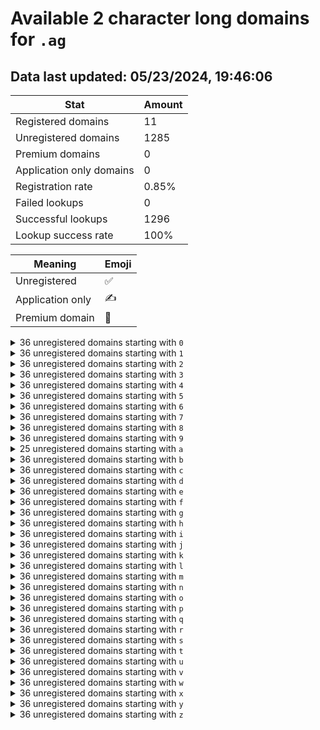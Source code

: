 # Available 2 character long domains for `.ag`

## Data last updated: 05/23/2024, 19:46:06

|Stat|Amount|
|--|--|
|Registered domains|11|
|Unregistered domains|1285|
|Premium domains|0|
|Application only domains|0|
|Registration rate|0.85%|
|Failed lookups|0|
|Successful lookups|1296|
|Lookup success rate|100%|


|Meaning|Emoji|
|--|--|
|Unregistered|:white_check_mark:|
|Application only|:writing_hand:|
|Premium domain|:gem:|

<details>
<summary>36 unregistered domains starting with <bold><code>0</code></bold></summary>

|Type|Domain|
|--|--|
|:white_check_mark:|`00.ag`|
|:white_check_mark:|`01.ag`|
|:white_check_mark:|`02.ag`|
|:white_check_mark:|`03.ag`|
|:white_check_mark:|`04.ag`|
|:white_check_mark:|`05.ag`|
|:white_check_mark:|`06.ag`|
|:white_check_mark:|`07.ag`|
|:white_check_mark:|`08.ag`|
|:white_check_mark:|`09.ag`|
|:white_check_mark:|`0a.ag`|
|:white_check_mark:|`0b.ag`|
|:white_check_mark:|`0c.ag`|
|:white_check_mark:|`0d.ag`|
|:white_check_mark:|`0e.ag`|
|:white_check_mark:|`0f.ag`|
|:white_check_mark:|`0g.ag`|
|:white_check_mark:|`0h.ag`|
|:white_check_mark:|`0i.ag`|
|:white_check_mark:|`0j.ag`|
|:white_check_mark:|`0k.ag`|
|:white_check_mark:|`0l.ag`|
|:white_check_mark:|`0m.ag`|
|:white_check_mark:|`0n.ag`|
|:white_check_mark:|`0o.ag`|
|:white_check_mark:|`0p.ag`|
|:white_check_mark:|`0q.ag`|
|:white_check_mark:|`0r.ag`|
|:white_check_mark:|`0s.ag`|
|:white_check_mark:|`0t.ag`|
|:white_check_mark:|`0u.ag`|
|:white_check_mark:|`0v.ag`|
|:white_check_mark:|`0w.ag`|
|:white_check_mark:|`0x.ag`|
|:white_check_mark:|`0y.ag`|
|:white_check_mark:|`0z.ag`|
</details>
<details>
<summary>36 unregistered domains starting with <bold><code>1</code></bold></summary>

|Type|Domain|
|--|--|
|:white_check_mark:|`10.ag`|
|:white_check_mark:|`11.ag`|
|:white_check_mark:|`12.ag`|
|:white_check_mark:|`13.ag`|
|:white_check_mark:|`14.ag`|
|:white_check_mark:|`15.ag`|
|:white_check_mark:|`16.ag`|
|:white_check_mark:|`17.ag`|
|:white_check_mark:|`18.ag`|
|:white_check_mark:|`19.ag`|
|:white_check_mark:|`1a.ag`|
|:white_check_mark:|`1b.ag`|
|:white_check_mark:|`1c.ag`|
|:white_check_mark:|`1d.ag`|
|:white_check_mark:|`1e.ag`|
|:white_check_mark:|`1f.ag`|
|:white_check_mark:|`1g.ag`|
|:white_check_mark:|`1h.ag`|
|:white_check_mark:|`1i.ag`|
|:white_check_mark:|`1j.ag`|
|:white_check_mark:|`1k.ag`|
|:white_check_mark:|`1l.ag`|
|:white_check_mark:|`1m.ag`|
|:white_check_mark:|`1n.ag`|
|:white_check_mark:|`1o.ag`|
|:white_check_mark:|`1p.ag`|
|:white_check_mark:|`1q.ag`|
|:white_check_mark:|`1r.ag`|
|:white_check_mark:|`1s.ag`|
|:white_check_mark:|`1t.ag`|
|:white_check_mark:|`1u.ag`|
|:white_check_mark:|`1v.ag`|
|:white_check_mark:|`1w.ag`|
|:white_check_mark:|`1x.ag`|
|:white_check_mark:|`1y.ag`|
|:white_check_mark:|`1z.ag`|
</details>
<details>
<summary>36 unregistered domains starting with <bold><code>2</code></bold></summary>

|Type|Domain|
|--|--|
|:white_check_mark:|`20.ag`|
|:white_check_mark:|`21.ag`|
|:white_check_mark:|`22.ag`|
|:white_check_mark:|`23.ag`|
|:white_check_mark:|`24.ag`|
|:white_check_mark:|`25.ag`|
|:white_check_mark:|`26.ag`|
|:white_check_mark:|`27.ag`|
|:white_check_mark:|`28.ag`|
|:white_check_mark:|`29.ag`|
|:white_check_mark:|`2a.ag`|
|:white_check_mark:|`2b.ag`|
|:white_check_mark:|`2c.ag`|
|:white_check_mark:|`2d.ag`|
|:white_check_mark:|`2e.ag`|
|:white_check_mark:|`2f.ag`|
|:white_check_mark:|`2g.ag`|
|:white_check_mark:|`2h.ag`|
|:white_check_mark:|`2i.ag`|
|:white_check_mark:|`2j.ag`|
|:white_check_mark:|`2k.ag`|
|:white_check_mark:|`2l.ag`|
|:white_check_mark:|`2m.ag`|
|:white_check_mark:|`2n.ag`|
|:white_check_mark:|`2o.ag`|
|:white_check_mark:|`2p.ag`|
|:white_check_mark:|`2q.ag`|
|:white_check_mark:|`2r.ag`|
|:white_check_mark:|`2s.ag`|
|:white_check_mark:|`2t.ag`|
|:white_check_mark:|`2u.ag`|
|:white_check_mark:|`2v.ag`|
|:white_check_mark:|`2w.ag`|
|:white_check_mark:|`2x.ag`|
|:white_check_mark:|`2y.ag`|
|:white_check_mark:|`2z.ag`|
</details>
<details>
<summary>36 unregistered domains starting with <bold><code>3</code></bold></summary>

|Type|Domain|
|--|--|
|:white_check_mark:|`30.ag`|
|:white_check_mark:|`31.ag`|
|:white_check_mark:|`32.ag`|
|:white_check_mark:|`33.ag`|
|:white_check_mark:|`34.ag`|
|:white_check_mark:|`35.ag`|
|:white_check_mark:|`36.ag`|
|:white_check_mark:|`37.ag`|
|:white_check_mark:|`38.ag`|
|:white_check_mark:|`39.ag`|
|:white_check_mark:|`3a.ag`|
|:white_check_mark:|`3b.ag`|
|:white_check_mark:|`3c.ag`|
|:white_check_mark:|`3d.ag`|
|:white_check_mark:|`3e.ag`|
|:white_check_mark:|`3f.ag`|
|:white_check_mark:|`3g.ag`|
|:white_check_mark:|`3h.ag`|
|:white_check_mark:|`3i.ag`|
|:white_check_mark:|`3j.ag`|
|:white_check_mark:|`3k.ag`|
|:white_check_mark:|`3l.ag`|
|:white_check_mark:|`3m.ag`|
|:white_check_mark:|`3n.ag`|
|:white_check_mark:|`3o.ag`|
|:white_check_mark:|`3p.ag`|
|:white_check_mark:|`3q.ag`|
|:white_check_mark:|`3r.ag`|
|:white_check_mark:|`3s.ag`|
|:white_check_mark:|`3t.ag`|
|:white_check_mark:|`3u.ag`|
|:white_check_mark:|`3v.ag`|
|:white_check_mark:|`3w.ag`|
|:white_check_mark:|`3x.ag`|
|:white_check_mark:|`3y.ag`|
|:white_check_mark:|`3z.ag`|
</details>
<details>
<summary>36 unregistered domains starting with <bold><code>4</code></bold></summary>

|Type|Domain|
|--|--|
|:white_check_mark:|`40.ag`|
|:white_check_mark:|`41.ag`|
|:white_check_mark:|`42.ag`|
|:white_check_mark:|`43.ag`|
|:white_check_mark:|`44.ag`|
|:white_check_mark:|`45.ag`|
|:white_check_mark:|`46.ag`|
|:white_check_mark:|`47.ag`|
|:white_check_mark:|`48.ag`|
|:white_check_mark:|`49.ag`|
|:white_check_mark:|`4a.ag`|
|:white_check_mark:|`4b.ag`|
|:white_check_mark:|`4c.ag`|
|:white_check_mark:|`4d.ag`|
|:white_check_mark:|`4e.ag`|
|:white_check_mark:|`4f.ag`|
|:white_check_mark:|`4g.ag`|
|:white_check_mark:|`4h.ag`|
|:white_check_mark:|`4i.ag`|
|:white_check_mark:|`4j.ag`|
|:white_check_mark:|`4k.ag`|
|:white_check_mark:|`4l.ag`|
|:white_check_mark:|`4m.ag`|
|:white_check_mark:|`4n.ag`|
|:white_check_mark:|`4o.ag`|
|:white_check_mark:|`4p.ag`|
|:white_check_mark:|`4q.ag`|
|:white_check_mark:|`4r.ag`|
|:white_check_mark:|`4s.ag`|
|:white_check_mark:|`4t.ag`|
|:white_check_mark:|`4u.ag`|
|:white_check_mark:|`4v.ag`|
|:white_check_mark:|`4w.ag`|
|:white_check_mark:|`4x.ag`|
|:white_check_mark:|`4y.ag`|
|:white_check_mark:|`4z.ag`|
</details>
<details>
<summary>36 unregistered domains starting with <bold><code>5</code></bold></summary>

|Type|Domain|
|--|--|
|:white_check_mark:|`50.ag`|
|:white_check_mark:|`51.ag`|
|:white_check_mark:|`52.ag`|
|:white_check_mark:|`53.ag`|
|:white_check_mark:|`54.ag`|
|:white_check_mark:|`55.ag`|
|:white_check_mark:|`56.ag`|
|:white_check_mark:|`57.ag`|
|:white_check_mark:|`58.ag`|
|:white_check_mark:|`59.ag`|
|:white_check_mark:|`5a.ag`|
|:white_check_mark:|`5b.ag`|
|:white_check_mark:|`5c.ag`|
|:white_check_mark:|`5d.ag`|
|:white_check_mark:|`5e.ag`|
|:white_check_mark:|`5f.ag`|
|:white_check_mark:|`5g.ag`|
|:white_check_mark:|`5h.ag`|
|:white_check_mark:|`5i.ag`|
|:white_check_mark:|`5j.ag`|
|:white_check_mark:|`5k.ag`|
|:white_check_mark:|`5l.ag`|
|:white_check_mark:|`5m.ag`|
|:white_check_mark:|`5n.ag`|
|:white_check_mark:|`5o.ag`|
|:white_check_mark:|`5p.ag`|
|:white_check_mark:|`5q.ag`|
|:white_check_mark:|`5r.ag`|
|:white_check_mark:|`5s.ag`|
|:white_check_mark:|`5t.ag`|
|:white_check_mark:|`5u.ag`|
|:white_check_mark:|`5v.ag`|
|:white_check_mark:|`5w.ag`|
|:white_check_mark:|`5x.ag`|
|:white_check_mark:|`5y.ag`|
|:white_check_mark:|`5z.ag`|
</details>
<details>
<summary>36 unregistered domains starting with <bold><code>6</code></bold></summary>

|Type|Domain|
|--|--|
|:white_check_mark:|`60.ag`|
|:white_check_mark:|`61.ag`|
|:white_check_mark:|`62.ag`|
|:white_check_mark:|`63.ag`|
|:white_check_mark:|`64.ag`|
|:white_check_mark:|`65.ag`|
|:white_check_mark:|`66.ag`|
|:white_check_mark:|`67.ag`|
|:white_check_mark:|`68.ag`|
|:white_check_mark:|`69.ag`|
|:white_check_mark:|`6a.ag`|
|:white_check_mark:|`6b.ag`|
|:white_check_mark:|`6c.ag`|
|:white_check_mark:|`6d.ag`|
|:white_check_mark:|`6e.ag`|
|:white_check_mark:|`6f.ag`|
|:white_check_mark:|`6g.ag`|
|:white_check_mark:|`6h.ag`|
|:white_check_mark:|`6i.ag`|
|:white_check_mark:|`6j.ag`|
|:white_check_mark:|`6k.ag`|
|:white_check_mark:|`6l.ag`|
|:white_check_mark:|`6m.ag`|
|:white_check_mark:|`6n.ag`|
|:white_check_mark:|`6o.ag`|
|:white_check_mark:|`6p.ag`|
|:white_check_mark:|`6q.ag`|
|:white_check_mark:|`6r.ag`|
|:white_check_mark:|`6s.ag`|
|:white_check_mark:|`6t.ag`|
|:white_check_mark:|`6u.ag`|
|:white_check_mark:|`6v.ag`|
|:white_check_mark:|`6w.ag`|
|:white_check_mark:|`6x.ag`|
|:white_check_mark:|`6y.ag`|
|:white_check_mark:|`6z.ag`|
</details>
<details>
<summary>36 unregistered domains starting with <bold><code>7</code></bold></summary>

|Type|Domain|
|--|--|
|:white_check_mark:|`70.ag`|
|:white_check_mark:|`71.ag`|
|:white_check_mark:|`72.ag`|
|:white_check_mark:|`73.ag`|
|:white_check_mark:|`74.ag`|
|:white_check_mark:|`75.ag`|
|:white_check_mark:|`76.ag`|
|:white_check_mark:|`77.ag`|
|:white_check_mark:|`78.ag`|
|:white_check_mark:|`79.ag`|
|:white_check_mark:|`7a.ag`|
|:white_check_mark:|`7b.ag`|
|:white_check_mark:|`7c.ag`|
|:white_check_mark:|`7d.ag`|
|:white_check_mark:|`7e.ag`|
|:white_check_mark:|`7f.ag`|
|:white_check_mark:|`7g.ag`|
|:white_check_mark:|`7h.ag`|
|:white_check_mark:|`7i.ag`|
|:white_check_mark:|`7j.ag`|
|:white_check_mark:|`7k.ag`|
|:white_check_mark:|`7l.ag`|
|:white_check_mark:|`7m.ag`|
|:white_check_mark:|`7n.ag`|
|:white_check_mark:|`7o.ag`|
|:white_check_mark:|`7p.ag`|
|:white_check_mark:|`7q.ag`|
|:white_check_mark:|`7r.ag`|
|:white_check_mark:|`7s.ag`|
|:white_check_mark:|`7t.ag`|
|:white_check_mark:|`7u.ag`|
|:white_check_mark:|`7v.ag`|
|:white_check_mark:|`7w.ag`|
|:white_check_mark:|`7x.ag`|
|:white_check_mark:|`7y.ag`|
|:white_check_mark:|`7z.ag`|
</details>
<details>
<summary>36 unregistered domains starting with <bold><code>8</code></bold></summary>

|Type|Domain|
|--|--|
|:white_check_mark:|`80.ag`|
|:white_check_mark:|`81.ag`|
|:white_check_mark:|`82.ag`|
|:white_check_mark:|`83.ag`|
|:white_check_mark:|`84.ag`|
|:white_check_mark:|`85.ag`|
|:white_check_mark:|`86.ag`|
|:white_check_mark:|`87.ag`|
|:white_check_mark:|`88.ag`|
|:white_check_mark:|`89.ag`|
|:white_check_mark:|`8a.ag`|
|:white_check_mark:|`8b.ag`|
|:white_check_mark:|`8c.ag`|
|:white_check_mark:|`8d.ag`|
|:white_check_mark:|`8e.ag`|
|:white_check_mark:|`8f.ag`|
|:white_check_mark:|`8g.ag`|
|:white_check_mark:|`8h.ag`|
|:white_check_mark:|`8i.ag`|
|:white_check_mark:|`8j.ag`|
|:white_check_mark:|`8k.ag`|
|:white_check_mark:|`8l.ag`|
|:white_check_mark:|`8m.ag`|
|:white_check_mark:|`8n.ag`|
|:white_check_mark:|`8o.ag`|
|:white_check_mark:|`8p.ag`|
|:white_check_mark:|`8q.ag`|
|:white_check_mark:|`8r.ag`|
|:white_check_mark:|`8s.ag`|
|:white_check_mark:|`8t.ag`|
|:white_check_mark:|`8u.ag`|
|:white_check_mark:|`8v.ag`|
|:white_check_mark:|`8w.ag`|
|:white_check_mark:|`8x.ag`|
|:white_check_mark:|`8y.ag`|
|:white_check_mark:|`8z.ag`|
</details>
<details>
<summary>36 unregistered domains starting with <bold><code>9</code></bold></summary>

|Type|Domain|
|--|--|
|:white_check_mark:|`90.ag`|
|:white_check_mark:|`91.ag`|
|:white_check_mark:|`92.ag`|
|:white_check_mark:|`93.ag`|
|:white_check_mark:|`94.ag`|
|:white_check_mark:|`95.ag`|
|:white_check_mark:|`96.ag`|
|:white_check_mark:|`97.ag`|
|:white_check_mark:|`98.ag`|
|:white_check_mark:|`99.ag`|
|:white_check_mark:|`9a.ag`|
|:white_check_mark:|`9b.ag`|
|:white_check_mark:|`9c.ag`|
|:white_check_mark:|`9d.ag`|
|:white_check_mark:|`9e.ag`|
|:white_check_mark:|`9f.ag`|
|:white_check_mark:|`9g.ag`|
|:white_check_mark:|`9h.ag`|
|:white_check_mark:|`9i.ag`|
|:white_check_mark:|`9j.ag`|
|:white_check_mark:|`9k.ag`|
|:white_check_mark:|`9l.ag`|
|:white_check_mark:|`9m.ag`|
|:white_check_mark:|`9n.ag`|
|:white_check_mark:|`9o.ag`|
|:white_check_mark:|`9p.ag`|
|:white_check_mark:|`9q.ag`|
|:white_check_mark:|`9r.ag`|
|:white_check_mark:|`9s.ag`|
|:white_check_mark:|`9t.ag`|
|:white_check_mark:|`9u.ag`|
|:white_check_mark:|`9v.ag`|
|:white_check_mark:|`9w.ag`|
|:white_check_mark:|`9x.ag`|
|:white_check_mark:|`9y.ag`|
|:white_check_mark:|`9z.ag`|
</details>
<details>
<summary>25 unregistered domains starting with <bold><code>a</code></bold></summary>

|Type|Domain|
|--|--|
|:white_check_mark:|`a0.ag`|
|:white_check_mark:|`a1.ag`|
|:white_check_mark:|`a2.ag`|
|:white_check_mark:|`a3.ag`|
|:white_check_mark:|`a4.ag`|
|:white_check_mark:|`a5.ag`|
|:white_check_mark:|`a6.ag`|
|:white_check_mark:|`a7.ag`|
|:white_check_mark:|`a8.ag`|
|:white_check_mark:|`a9.ag`|
|:white_check_mark:|`aj.ag`|
|:white_check_mark:|`am.ag`|
|:white_check_mark:|`an.ag`|
|:white_check_mark:|`ao.ag`|
|:white_check_mark:|`ap.ag`|
|:white_check_mark:|`aq.ag`|
|:white_check_mark:|`ar.ag`|
|:white_check_mark:|`as.ag`|
|:white_check_mark:|`at.ag`|
|:white_check_mark:|`au.ag`|
|:white_check_mark:|`av.ag`|
|:white_check_mark:|`aw.ag`|
|:white_check_mark:|`ax.ag`|
|:white_check_mark:|`ay.ag`|
|:white_check_mark:|`az.ag`|
</details>
<details>
<summary>36 unregistered domains starting with <bold><code>b</code></bold></summary>

|Type|Domain|
|--|--|
|:white_check_mark:|`b0.ag`|
|:white_check_mark:|`b1.ag`|
|:white_check_mark:|`b2.ag`|
|:white_check_mark:|`b3.ag`|
|:white_check_mark:|`b4.ag`|
|:white_check_mark:|`b5.ag`|
|:white_check_mark:|`b6.ag`|
|:white_check_mark:|`b7.ag`|
|:white_check_mark:|`b8.ag`|
|:white_check_mark:|`b9.ag`|
|:white_check_mark:|`ba.ag`|
|:white_check_mark:|`bb.ag`|
|:white_check_mark:|`bc.ag`|
|:white_check_mark:|`bd.ag`|
|:white_check_mark:|`be.ag`|
|:white_check_mark:|`bf.ag`|
|:white_check_mark:|`bg.ag`|
|:white_check_mark:|`bh.ag`|
|:white_check_mark:|`bi.ag`|
|:white_check_mark:|`bj.ag`|
|:white_check_mark:|`bk.ag`|
|:white_check_mark:|`bl.ag`|
|:white_check_mark:|`bm.ag`|
|:white_check_mark:|`bn.ag`|
|:white_check_mark:|`bo.ag`|
|:white_check_mark:|`bp.ag`|
|:white_check_mark:|`bq.ag`|
|:white_check_mark:|`br.ag`|
|:white_check_mark:|`bs.ag`|
|:white_check_mark:|`bt.ag`|
|:white_check_mark:|`bu.ag`|
|:white_check_mark:|`bv.ag`|
|:white_check_mark:|`bw.ag`|
|:white_check_mark:|`bx.ag`|
|:white_check_mark:|`by.ag`|
|:white_check_mark:|`bz.ag`|
</details>
<details>
<summary>36 unregistered domains starting with <bold><code>c</code></bold></summary>

|Type|Domain|
|--|--|
|:white_check_mark:|`c0.ag`|
|:white_check_mark:|`c1.ag`|
|:white_check_mark:|`c2.ag`|
|:white_check_mark:|`c3.ag`|
|:white_check_mark:|`c4.ag`|
|:white_check_mark:|`c5.ag`|
|:white_check_mark:|`c6.ag`|
|:white_check_mark:|`c7.ag`|
|:white_check_mark:|`c8.ag`|
|:white_check_mark:|`c9.ag`|
|:white_check_mark:|`ca.ag`|
|:white_check_mark:|`cb.ag`|
|:white_check_mark:|`cc.ag`|
|:white_check_mark:|`cd.ag`|
|:white_check_mark:|`ce.ag`|
|:white_check_mark:|`cf.ag`|
|:white_check_mark:|`cg.ag`|
|:white_check_mark:|`ch.ag`|
|:white_check_mark:|`ci.ag`|
|:white_check_mark:|`cj.ag`|
|:white_check_mark:|`ck.ag`|
|:white_check_mark:|`cl.ag`|
|:white_check_mark:|`cm.ag`|
|:white_check_mark:|`cn.ag`|
|:white_check_mark:|`co.ag`|
|:white_check_mark:|`cp.ag`|
|:white_check_mark:|`cq.ag`|
|:white_check_mark:|`cr.ag`|
|:white_check_mark:|`cs.ag`|
|:white_check_mark:|`ct.ag`|
|:white_check_mark:|`cu.ag`|
|:white_check_mark:|`cv.ag`|
|:white_check_mark:|`cw.ag`|
|:white_check_mark:|`cx.ag`|
|:white_check_mark:|`cy.ag`|
|:white_check_mark:|`cz.ag`|
</details>
<details>
<summary>36 unregistered domains starting with <bold><code>d</code></bold></summary>

|Type|Domain|
|--|--|
|:white_check_mark:|`d0.ag`|
|:white_check_mark:|`d1.ag`|
|:white_check_mark:|`d2.ag`|
|:white_check_mark:|`d3.ag`|
|:white_check_mark:|`d4.ag`|
|:white_check_mark:|`d5.ag`|
|:white_check_mark:|`d6.ag`|
|:white_check_mark:|`d7.ag`|
|:white_check_mark:|`d8.ag`|
|:white_check_mark:|`d9.ag`|
|:white_check_mark:|`da.ag`|
|:white_check_mark:|`db.ag`|
|:white_check_mark:|`dc.ag`|
|:white_check_mark:|`dd.ag`|
|:white_check_mark:|`de.ag`|
|:white_check_mark:|`df.ag`|
|:white_check_mark:|`dg.ag`|
|:white_check_mark:|`dh.ag`|
|:white_check_mark:|`di.ag`|
|:white_check_mark:|`dj.ag`|
|:white_check_mark:|`dk.ag`|
|:white_check_mark:|`dl.ag`|
|:white_check_mark:|`dm.ag`|
|:white_check_mark:|`dn.ag`|
|:white_check_mark:|`do.ag`|
|:white_check_mark:|`dp.ag`|
|:white_check_mark:|`dq.ag`|
|:white_check_mark:|`dr.ag`|
|:white_check_mark:|`ds.ag`|
|:white_check_mark:|`dt.ag`|
|:white_check_mark:|`du.ag`|
|:white_check_mark:|`dv.ag`|
|:white_check_mark:|`dw.ag`|
|:white_check_mark:|`dx.ag`|
|:white_check_mark:|`dy.ag`|
|:white_check_mark:|`dz.ag`|
</details>
<details>
<summary>36 unregistered domains starting with <bold><code>e</code></bold></summary>

|Type|Domain|
|--|--|
|:white_check_mark:|`e0.ag`|
|:white_check_mark:|`e1.ag`|
|:white_check_mark:|`e2.ag`|
|:white_check_mark:|`e3.ag`|
|:white_check_mark:|`e4.ag`|
|:white_check_mark:|`e5.ag`|
|:white_check_mark:|`e6.ag`|
|:white_check_mark:|`e7.ag`|
|:white_check_mark:|`e8.ag`|
|:white_check_mark:|`e9.ag`|
|:white_check_mark:|`ea.ag`|
|:white_check_mark:|`eb.ag`|
|:white_check_mark:|`ec.ag`|
|:white_check_mark:|`ed.ag`|
|:white_check_mark:|`ee.ag`|
|:white_check_mark:|`ef.ag`|
|:white_check_mark:|`eg.ag`|
|:white_check_mark:|`eh.ag`|
|:white_check_mark:|`ei.ag`|
|:white_check_mark:|`ej.ag`|
|:white_check_mark:|`ek.ag`|
|:white_check_mark:|`el.ag`|
|:white_check_mark:|`em.ag`|
|:white_check_mark:|`en.ag`|
|:white_check_mark:|`eo.ag`|
|:white_check_mark:|`ep.ag`|
|:white_check_mark:|`eq.ag`|
|:white_check_mark:|`er.ag`|
|:white_check_mark:|`es.ag`|
|:white_check_mark:|`et.ag`|
|:white_check_mark:|`eu.ag`|
|:white_check_mark:|`ev.ag`|
|:white_check_mark:|`ew.ag`|
|:white_check_mark:|`ex.ag`|
|:white_check_mark:|`ey.ag`|
|:white_check_mark:|`ez.ag`|
</details>
<details>
<summary>36 unregistered domains starting with <bold><code>f</code></bold></summary>

|Type|Domain|
|--|--|
|:white_check_mark:|`f0.ag`|
|:white_check_mark:|`f1.ag`|
|:white_check_mark:|`f2.ag`|
|:white_check_mark:|`f3.ag`|
|:white_check_mark:|`f4.ag`|
|:white_check_mark:|`f5.ag`|
|:white_check_mark:|`f6.ag`|
|:white_check_mark:|`f7.ag`|
|:white_check_mark:|`f8.ag`|
|:white_check_mark:|`f9.ag`|
|:white_check_mark:|`fa.ag`|
|:white_check_mark:|`fb.ag`|
|:white_check_mark:|`fc.ag`|
|:white_check_mark:|`fd.ag`|
|:white_check_mark:|`fe.ag`|
|:white_check_mark:|`ff.ag`|
|:white_check_mark:|`fg.ag`|
|:white_check_mark:|`fh.ag`|
|:white_check_mark:|`fi.ag`|
|:white_check_mark:|`fj.ag`|
|:white_check_mark:|`fk.ag`|
|:white_check_mark:|`fl.ag`|
|:white_check_mark:|`fm.ag`|
|:white_check_mark:|`fn.ag`|
|:white_check_mark:|`fo.ag`|
|:white_check_mark:|`fp.ag`|
|:white_check_mark:|`fq.ag`|
|:white_check_mark:|`fr.ag`|
|:white_check_mark:|`fs.ag`|
|:white_check_mark:|`ft.ag`|
|:white_check_mark:|`fu.ag`|
|:white_check_mark:|`fv.ag`|
|:white_check_mark:|`fw.ag`|
|:white_check_mark:|`fx.ag`|
|:white_check_mark:|`fy.ag`|
|:white_check_mark:|`fz.ag`|
</details>
<details>
<summary>36 unregistered domains starting with <bold><code>g</code></bold></summary>

|Type|Domain|
|--|--|
|:white_check_mark:|`g0.ag`|
|:white_check_mark:|`g1.ag`|
|:white_check_mark:|`g2.ag`|
|:white_check_mark:|`g3.ag`|
|:white_check_mark:|`g4.ag`|
|:white_check_mark:|`g5.ag`|
|:white_check_mark:|`g6.ag`|
|:white_check_mark:|`g7.ag`|
|:white_check_mark:|`g8.ag`|
|:white_check_mark:|`g9.ag`|
|:white_check_mark:|`ga.ag`|
|:white_check_mark:|`gb.ag`|
|:white_check_mark:|`gc.ag`|
|:white_check_mark:|`gd.ag`|
|:white_check_mark:|`ge.ag`|
|:white_check_mark:|`gf.ag`|
|:white_check_mark:|`gg.ag`|
|:white_check_mark:|`gh.ag`|
|:white_check_mark:|`gi.ag`|
|:white_check_mark:|`gj.ag`|
|:white_check_mark:|`gk.ag`|
|:white_check_mark:|`gl.ag`|
|:white_check_mark:|`gm.ag`|
|:white_check_mark:|`gn.ag`|
|:white_check_mark:|`go.ag`|
|:white_check_mark:|`gp.ag`|
|:white_check_mark:|`gq.ag`|
|:white_check_mark:|`gr.ag`|
|:white_check_mark:|`gs.ag`|
|:white_check_mark:|`gt.ag`|
|:white_check_mark:|`gu.ag`|
|:white_check_mark:|`gv.ag`|
|:white_check_mark:|`gw.ag`|
|:white_check_mark:|`gx.ag`|
|:white_check_mark:|`gy.ag`|
|:white_check_mark:|`gz.ag`|
</details>
<details>
<summary>36 unregistered domains starting with <bold><code>h</code></bold></summary>

|Type|Domain|
|--|--|
|:white_check_mark:|`h0.ag`|
|:white_check_mark:|`h1.ag`|
|:white_check_mark:|`h2.ag`|
|:white_check_mark:|`h3.ag`|
|:white_check_mark:|`h4.ag`|
|:white_check_mark:|`h5.ag`|
|:white_check_mark:|`h6.ag`|
|:white_check_mark:|`h7.ag`|
|:white_check_mark:|`h8.ag`|
|:white_check_mark:|`h9.ag`|
|:white_check_mark:|`ha.ag`|
|:white_check_mark:|`hb.ag`|
|:white_check_mark:|`hc.ag`|
|:white_check_mark:|`hd.ag`|
|:white_check_mark:|`he.ag`|
|:white_check_mark:|`hf.ag`|
|:white_check_mark:|`hg.ag`|
|:white_check_mark:|`hh.ag`|
|:white_check_mark:|`hi.ag`|
|:white_check_mark:|`hj.ag`|
|:white_check_mark:|`hk.ag`|
|:white_check_mark:|`hl.ag`|
|:white_check_mark:|`hm.ag`|
|:white_check_mark:|`hn.ag`|
|:white_check_mark:|`ho.ag`|
|:white_check_mark:|`hp.ag`|
|:white_check_mark:|`hq.ag`|
|:white_check_mark:|`hr.ag`|
|:white_check_mark:|`hs.ag`|
|:white_check_mark:|`ht.ag`|
|:white_check_mark:|`hu.ag`|
|:white_check_mark:|`hv.ag`|
|:white_check_mark:|`hw.ag`|
|:white_check_mark:|`hx.ag`|
|:white_check_mark:|`hy.ag`|
|:white_check_mark:|`hz.ag`|
</details>
<details>
<summary>36 unregistered domains starting with <bold><code>i</code></bold></summary>

|Type|Domain|
|--|--|
|:white_check_mark:|`i0.ag`|
|:white_check_mark:|`i1.ag`|
|:white_check_mark:|`i2.ag`|
|:white_check_mark:|`i3.ag`|
|:white_check_mark:|`i4.ag`|
|:white_check_mark:|`i5.ag`|
|:white_check_mark:|`i6.ag`|
|:white_check_mark:|`i7.ag`|
|:white_check_mark:|`i8.ag`|
|:white_check_mark:|`i9.ag`|
|:white_check_mark:|`ia.ag`|
|:white_check_mark:|`ib.ag`|
|:white_check_mark:|`ic.ag`|
|:white_check_mark:|`id.ag`|
|:white_check_mark:|`ie.ag`|
|:white_check_mark:|`if.ag`|
|:white_check_mark:|`ig.ag`|
|:white_check_mark:|`ih.ag`|
|:white_check_mark:|`ii.ag`|
|:white_check_mark:|`ij.ag`|
|:white_check_mark:|`ik.ag`|
|:white_check_mark:|`il.ag`|
|:white_check_mark:|`im.ag`|
|:white_check_mark:|`in.ag`|
|:white_check_mark:|`io.ag`|
|:white_check_mark:|`ip.ag`|
|:white_check_mark:|`iq.ag`|
|:white_check_mark:|`ir.ag`|
|:white_check_mark:|`is.ag`|
|:white_check_mark:|`it.ag`|
|:white_check_mark:|`iu.ag`|
|:white_check_mark:|`iv.ag`|
|:white_check_mark:|`iw.ag`|
|:white_check_mark:|`ix.ag`|
|:white_check_mark:|`iy.ag`|
|:white_check_mark:|`iz.ag`|
</details>
<details>
<summary>36 unregistered domains starting with <bold><code>j</code></bold></summary>

|Type|Domain|
|--|--|
|:white_check_mark:|`j0.ag`|
|:white_check_mark:|`j1.ag`|
|:white_check_mark:|`j2.ag`|
|:white_check_mark:|`j3.ag`|
|:white_check_mark:|`j4.ag`|
|:white_check_mark:|`j5.ag`|
|:white_check_mark:|`j6.ag`|
|:white_check_mark:|`j7.ag`|
|:white_check_mark:|`j8.ag`|
|:white_check_mark:|`j9.ag`|
|:white_check_mark:|`ja.ag`|
|:white_check_mark:|`jb.ag`|
|:white_check_mark:|`jc.ag`|
|:white_check_mark:|`jd.ag`|
|:white_check_mark:|`je.ag`|
|:white_check_mark:|`jf.ag`|
|:white_check_mark:|`jg.ag`|
|:white_check_mark:|`jh.ag`|
|:white_check_mark:|`ji.ag`|
|:white_check_mark:|`jj.ag`|
|:white_check_mark:|`jk.ag`|
|:white_check_mark:|`jl.ag`|
|:white_check_mark:|`jm.ag`|
|:white_check_mark:|`jn.ag`|
|:white_check_mark:|`jo.ag`|
|:white_check_mark:|`jp.ag`|
|:white_check_mark:|`jq.ag`|
|:white_check_mark:|`jr.ag`|
|:white_check_mark:|`js.ag`|
|:white_check_mark:|`jt.ag`|
|:white_check_mark:|`ju.ag`|
|:white_check_mark:|`jv.ag`|
|:white_check_mark:|`jw.ag`|
|:white_check_mark:|`jx.ag`|
|:white_check_mark:|`jy.ag`|
|:white_check_mark:|`jz.ag`|
</details>
<details>
<summary>36 unregistered domains starting with <bold><code>k</code></bold></summary>

|Type|Domain|
|--|--|
|:white_check_mark:|`k0.ag`|
|:white_check_mark:|`k1.ag`|
|:white_check_mark:|`k2.ag`|
|:white_check_mark:|`k3.ag`|
|:white_check_mark:|`k4.ag`|
|:white_check_mark:|`k5.ag`|
|:white_check_mark:|`k6.ag`|
|:white_check_mark:|`k7.ag`|
|:white_check_mark:|`k8.ag`|
|:white_check_mark:|`k9.ag`|
|:white_check_mark:|`ka.ag`|
|:white_check_mark:|`kb.ag`|
|:white_check_mark:|`kc.ag`|
|:white_check_mark:|`kd.ag`|
|:white_check_mark:|`ke.ag`|
|:white_check_mark:|`kf.ag`|
|:white_check_mark:|`kg.ag`|
|:white_check_mark:|`kh.ag`|
|:white_check_mark:|`ki.ag`|
|:white_check_mark:|`kj.ag`|
|:white_check_mark:|`kk.ag`|
|:white_check_mark:|`kl.ag`|
|:white_check_mark:|`km.ag`|
|:white_check_mark:|`kn.ag`|
|:white_check_mark:|`ko.ag`|
|:white_check_mark:|`kp.ag`|
|:white_check_mark:|`kq.ag`|
|:white_check_mark:|`kr.ag`|
|:white_check_mark:|`ks.ag`|
|:white_check_mark:|`kt.ag`|
|:white_check_mark:|`ku.ag`|
|:white_check_mark:|`kv.ag`|
|:white_check_mark:|`kw.ag`|
|:white_check_mark:|`kx.ag`|
|:white_check_mark:|`ky.ag`|
|:white_check_mark:|`kz.ag`|
</details>
<details>
<summary>36 unregistered domains starting with <bold><code>l</code></bold></summary>

|Type|Domain|
|--|--|
|:white_check_mark:|`l0.ag`|
|:white_check_mark:|`l1.ag`|
|:white_check_mark:|`l2.ag`|
|:white_check_mark:|`l3.ag`|
|:white_check_mark:|`l4.ag`|
|:white_check_mark:|`l5.ag`|
|:white_check_mark:|`l6.ag`|
|:white_check_mark:|`l7.ag`|
|:white_check_mark:|`l8.ag`|
|:white_check_mark:|`l9.ag`|
|:white_check_mark:|`la.ag`|
|:white_check_mark:|`lb.ag`|
|:white_check_mark:|`lc.ag`|
|:white_check_mark:|`ld.ag`|
|:white_check_mark:|`le.ag`|
|:white_check_mark:|`lf.ag`|
|:white_check_mark:|`lg.ag`|
|:white_check_mark:|`lh.ag`|
|:white_check_mark:|`li.ag`|
|:white_check_mark:|`lj.ag`|
|:white_check_mark:|`lk.ag`|
|:white_check_mark:|`ll.ag`|
|:white_check_mark:|`lm.ag`|
|:white_check_mark:|`ln.ag`|
|:white_check_mark:|`lo.ag`|
|:white_check_mark:|`lp.ag`|
|:white_check_mark:|`lq.ag`|
|:white_check_mark:|`lr.ag`|
|:white_check_mark:|`ls.ag`|
|:white_check_mark:|`lt.ag`|
|:white_check_mark:|`lu.ag`|
|:white_check_mark:|`lv.ag`|
|:white_check_mark:|`lw.ag`|
|:white_check_mark:|`lx.ag`|
|:white_check_mark:|`ly.ag`|
|:white_check_mark:|`lz.ag`|
</details>
<details>
<summary>36 unregistered domains starting with <bold><code>m</code></bold></summary>

|Type|Domain|
|--|--|
|:white_check_mark:|`m0.ag`|
|:white_check_mark:|`m1.ag`|
|:white_check_mark:|`m2.ag`|
|:white_check_mark:|`m3.ag`|
|:white_check_mark:|`m4.ag`|
|:white_check_mark:|`m5.ag`|
|:white_check_mark:|`m6.ag`|
|:white_check_mark:|`m7.ag`|
|:white_check_mark:|`m8.ag`|
|:white_check_mark:|`m9.ag`|
|:white_check_mark:|`ma.ag`|
|:white_check_mark:|`mb.ag`|
|:white_check_mark:|`mc.ag`|
|:white_check_mark:|`md.ag`|
|:white_check_mark:|`me.ag`|
|:white_check_mark:|`mf.ag`|
|:white_check_mark:|`mg.ag`|
|:white_check_mark:|`mh.ag`|
|:white_check_mark:|`mi.ag`|
|:white_check_mark:|`mj.ag`|
|:white_check_mark:|`mk.ag`|
|:white_check_mark:|`ml.ag`|
|:white_check_mark:|`mm.ag`|
|:white_check_mark:|`mn.ag`|
|:white_check_mark:|`mo.ag`|
|:white_check_mark:|`mp.ag`|
|:white_check_mark:|`mq.ag`|
|:white_check_mark:|`mr.ag`|
|:white_check_mark:|`ms.ag`|
|:white_check_mark:|`mt.ag`|
|:white_check_mark:|`mu.ag`|
|:white_check_mark:|`mv.ag`|
|:white_check_mark:|`mw.ag`|
|:white_check_mark:|`mx.ag`|
|:white_check_mark:|`my.ag`|
|:white_check_mark:|`mz.ag`|
</details>
<details>
<summary>36 unregistered domains starting with <bold><code>n</code></bold></summary>

|Type|Domain|
|--|--|
|:white_check_mark:|`n0.ag`|
|:white_check_mark:|`n1.ag`|
|:white_check_mark:|`n2.ag`|
|:white_check_mark:|`n3.ag`|
|:white_check_mark:|`n4.ag`|
|:white_check_mark:|`n5.ag`|
|:white_check_mark:|`n6.ag`|
|:white_check_mark:|`n7.ag`|
|:white_check_mark:|`n8.ag`|
|:white_check_mark:|`n9.ag`|
|:white_check_mark:|`na.ag`|
|:white_check_mark:|`nb.ag`|
|:white_check_mark:|`nc.ag`|
|:white_check_mark:|`nd.ag`|
|:white_check_mark:|`ne.ag`|
|:white_check_mark:|`nf.ag`|
|:white_check_mark:|`ng.ag`|
|:white_check_mark:|`nh.ag`|
|:white_check_mark:|`ni.ag`|
|:white_check_mark:|`nj.ag`|
|:white_check_mark:|`nk.ag`|
|:white_check_mark:|`nl.ag`|
|:white_check_mark:|`nm.ag`|
|:white_check_mark:|`nn.ag`|
|:white_check_mark:|`no.ag`|
|:white_check_mark:|`np.ag`|
|:white_check_mark:|`nq.ag`|
|:white_check_mark:|`nr.ag`|
|:white_check_mark:|`ns.ag`|
|:white_check_mark:|`nt.ag`|
|:white_check_mark:|`nu.ag`|
|:white_check_mark:|`nv.ag`|
|:white_check_mark:|`nw.ag`|
|:white_check_mark:|`nx.ag`|
|:white_check_mark:|`ny.ag`|
|:white_check_mark:|`nz.ag`|
</details>
<details>
<summary>36 unregistered domains starting with <bold><code>o</code></bold></summary>

|Type|Domain|
|--|--|
|:white_check_mark:|`o0.ag`|
|:white_check_mark:|`o1.ag`|
|:white_check_mark:|`o2.ag`|
|:white_check_mark:|`o3.ag`|
|:white_check_mark:|`o4.ag`|
|:white_check_mark:|`o5.ag`|
|:white_check_mark:|`o6.ag`|
|:white_check_mark:|`o7.ag`|
|:white_check_mark:|`o8.ag`|
|:white_check_mark:|`o9.ag`|
|:white_check_mark:|`oa.ag`|
|:white_check_mark:|`ob.ag`|
|:white_check_mark:|`oc.ag`|
|:white_check_mark:|`od.ag`|
|:white_check_mark:|`oe.ag`|
|:white_check_mark:|`of.ag`|
|:white_check_mark:|`og.ag`|
|:white_check_mark:|`oh.ag`|
|:white_check_mark:|`oi.ag`|
|:white_check_mark:|`oj.ag`|
|:white_check_mark:|`ok.ag`|
|:white_check_mark:|`ol.ag`|
|:white_check_mark:|`om.ag`|
|:white_check_mark:|`on.ag`|
|:white_check_mark:|`oo.ag`|
|:white_check_mark:|`op.ag`|
|:white_check_mark:|`oq.ag`|
|:white_check_mark:|`or.ag`|
|:white_check_mark:|`os.ag`|
|:white_check_mark:|`ot.ag`|
|:white_check_mark:|`ou.ag`|
|:white_check_mark:|`ov.ag`|
|:white_check_mark:|`ow.ag`|
|:white_check_mark:|`ox.ag`|
|:white_check_mark:|`oy.ag`|
|:white_check_mark:|`oz.ag`|
</details>
<details>
<summary>36 unregistered domains starting with <bold><code>p</code></bold></summary>

|Type|Domain|
|--|--|
|:white_check_mark:|`p0.ag`|
|:white_check_mark:|`p1.ag`|
|:white_check_mark:|`p2.ag`|
|:white_check_mark:|`p3.ag`|
|:white_check_mark:|`p4.ag`|
|:white_check_mark:|`p5.ag`|
|:white_check_mark:|`p6.ag`|
|:white_check_mark:|`p7.ag`|
|:white_check_mark:|`p8.ag`|
|:white_check_mark:|`p9.ag`|
|:white_check_mark:|`pa.ag`|
|:white_check_mark:|`pb.ag`|
|:white_check_mark:|`pc.ag`|
|:white_check_mark:|`pd.ag`|
|:white_check_mark:|`pe.ag`|
|:white_check_mark:|`pf.ag`|
|:white_check_mark:|`pg.ag`|
|:white_check_mark:|`ph.ag`|
|:white_check_mark:|`pi.ag`|
|:white_check_mark:|`pj.ag`|
|:white_check_mark:|`pk.ag`|
|:white_check_mark:|`pl.ag`|
|:white_check_mark:|`pm.ag`|
|:white_check_mark:|`pn.ag`|
|:white_check_mark:|`po.ag`|
|:white_check_mark:|`pp.ag`|
|:white_check_mark:|`pq.ag`|
|:white_check_mark:|`pr.ag`|
|:white_check_mark:|`ps.ag`|
|:white_check_mark:|`pt.ag`|
|:white_check_mark:|`pu.ag`|
|:white_check_mark:|`pv.ag`|
|:white_check_mark:|`pw.ag`|
|:white_check_mark:|`px.ag`|
|:white_check_mark:|`py.ag`|
|:white_check_mark:|`pz.ag`|
</details>
<details>
<summary>36 unregistered domains starting with <bold><code>q</code></bold></summary>

|Type|Domain|
|--|--|
|:white_check_mark:|`q0.ag`|
|:white_check_mark:|`q1.ag`|
|:white_check_mark:|`q2.ag`|
|:white_check_mark:|`q3.ag`|
|:white_check_mark:|`q4.ag`|
|:white_check_mark:|`q5.ag`|
|:white_check_mark:|`q6.ag`|
|:white_check_mark:|`q7.ag`|
|:white_check_mark:|`q8.ag`|
|:white_check_mark:|`q9.ag`|
|:white_check_mark:|`qa.ag`|
|:white_check_mark:|`qb.ag`|
|:white_check_mark:|`qc.ag`|
|:white_check_mark:|`qd.ag`|
|:white_check_mark:|`qe.ag`|
|:white_check_mark:|`qf.ag`|
|:white_check_mark:|`qg.ag`|
|:white_check_mark:|`qh.ag`|
|:white_check_mark:|`qi.ag`|
|:white_check_mark:|`qj.ag`|
|:white_check_mark:|`qk.ag`|
|:white_check_mark:|`ql.ag`|
|:white_check_mark:|`qm.ag`|
|:white_check_mark:|`qn.ag`|
|:white_check_mark:|`qo.ag`|
|:white_check_mark:|`qp.ag`|
|:white_check_mark:|`qq.ag`|
|:white_check_mark:|`qr.ag`|
|:white_check_mark:|`qs.ag`|
|:white_check_mark:|`qt.ag`|
|:white_check_mark:|`qu.ag`|
|:white_check_mark:|`qv.ag`|
|:white_check_mark:|`qw.ag`|
|:white_check_mark:|`qx.ag`|
|:white_check_mark:|`qy.ag`|
|:white_check_mark:|`qz.ag`|
</details>
<details>
<summary>36 unregistered domains starting with <bold><code>r</code></bold></summary>

|Type|Domain|
|--|--|
|:white_check_mark:|`r0.ag`|
|:white_check_mark:|`r1.ag`|
|:white_check_mark:|`r2.ag`|
|:white_check_mark:|`r3.ag`|
|:white_check_mark:|`r4.ag`|
|:white_check_mark:|`r5.ag`|
|:white_check_mark:|`r6.ag`|
|:white_check_mark:|`r7.ag`|
|:white_check_mark:|`r8.ag`|
|:white_check_mark:|`r9.ag`|
|:white_check_mark:|`ra.ag`|
|:white_check_mark:|`rb.ag`|
|:white_check_mark:|`rc.ag`|
|:white_check_mark:|`rd.ag`|
|:white_check_mark:|`re.ag`|
|:white_check_mark:|`rf.ag`|
|:white_check_mark:|`rg.ag`|
|:white_check_mark:|`rh.ag`|
|:white_check_mark:|`ri.ag`|
|:white_check_mark:|`rj.ag`|
|:white_check_mark:|`rk.ag`|
|:white_check_mark:|`rl.ag`|
|:white_check_mark:|`rm.ag`|
|:white_check_mark:|`rn.ag`|
|:white_check_mark:|`ro.ag`|
|:white_check_mark:|`rp.ag`|
|:white_check_mark:|`rq.ag`|
|:white_check_mark:|`rr.ag`|
|:white_check_mark:|`rs.ag`|
|:white_check_mark:|`rt.ag`|
|:white_check_mark:|`ru.ag`|
|:white_check_mark:|`rv.ag`|
|:white_check_mark:|`rw.ag`|
|:white_check_mark:|`rx.ag`|
|:white_check_mark:|`ry.ag`|
|:white_check_mark:|`rz.ag`|
</details>
<details>
<summary>36 unregistered domains starting with <bold><code>s</code></bold></summary>

|Type|Domain|
|--|--|
|:white_check_mark:|`s0.ag`|
|:white_check_mark:|`s1.ag`|
|:white_check_mark:|`s2.ag`|
|:white_check_mark:|`s3.ag`|
|:white_check_mark:|`s4.ag`|
|:white_check_mark:|`s5.ag`|
|:white_check_mark:|`s6.ag`|
|:white_check_mark:|`s7.ag`|
|:white_check_mark:|`s8.ag`|
|:white_check_mark:|`s9.ag`|
|:white_check_mark:|`sa.ag`|
|:white_check_mark:|`sb.ag`|
|:white_check_mark:|`sc.ag`|
|:white_check_mark:|`sd.ag`|
|:white_check_mark:|`se.ag`|
|:white_check_mark:|`sf.ag`|
|:white_check_mark:|`sg.ag`|
|:white_check_mark:|`sh.ag`|
|:white_check_mark:|`si.ag`|
|:white_check_mark:|`sj.ag`|
|:white_check_mark:|`sk.ag`|
|:white_check_mark:|`sl.ag`|
|:white_check_mark:|`sm.ag`|
|:white_check_mark:|`sn.ag`|
|:white_check_mark:|`so.ag`|
|:white_check_mark:|`sp.ag`|
|:white_check_mark:|`sq.ag`|
|:white_check_mark:|`sr.ag`|
|:white_check_mark:|`ss.ag`|
|:white_check_mark:|`st.ag`|
|:white_check_mark:|`su.ag`|
|:white_check_mark:|`sv.ag`|
|:white_check_mark:|`sw.ag`|
|:white_check_mark:|`sx.ag`|
|:white_check_mark:|`sy.ag`|
|:white_check_mark:|`sz.ag`|
</details>
<details>
<summary>36 unregistered domains starting with <bold><code>t</code></bold></summary>

|Type|Domain|
|--|--|
|:white_check_mark:|`t0.ag`|
|:white_check_mark:|`t1.ag`|
|:white_check_mark:|`t2.ag`|
|:white_check_mark:|`t3.ag`|
|:white_check_mark:|`t4.ag`|
|:white_check_mark:|`t5.ag`|
|:white_check_mark:|`t6.ag`|
|:white_check_mark:|`t7.ag`|
|:white_check_mark:|`t8.ag`|
|:white_check_mark:|`t9.ag`|
|:white_check_mark:|`ta.ag`|
|:white_check_mark:|`tb.ag`|
|:white_check_mark:|`tc.ag`|
|:white_check_mark:|`td.ag`|
|:white_check_mark:|`te.ag`|
|:white_check_mark:|`tf.ag`|
|:white_check_mark:|`tg.ag`|
|:white_check_mark:|`th.ag`|
|:white_check_mark:|`ti.ag`|
|:white_check_mark:|`tj.ag`|
|:white_check_mark:|`tk.ag`|
|:white_check_mark:|`tl.ag`|
|:white_check_mark:|`tm.ag`|
|:white_check_mark:|`tn.ag`|
|:white_check_mark:|`to.ag`|
|:white_check_mark:|`tp.ag`|
|:white_check_mark:|`tq.ag`|
|:white_check_mark:|`tr.ag`|
|:white_check_mark:|`ts.ag`|
|:white_check_mark:|`tt.ag`|
|:white_check_mark:|`tu.ag`|
|:white_check_mark:|`tv.ag`|
|:white_check_mark:|`tw.ag`|
|:white_check_mark:|`tx.ag`|
|:white_check_mark:|`ty.ag`|
|:white_check_mark:|`tz.ag`|
</details>
<details>
<summary>36 unregistered domains starting with <bold><code>u</code></bold></summary>

|Type|Domain|
|--|--|
|:white_check_mark:|`u0.ag`|
|:white_check_mark:|`u1.ag`|
|:white_check_mark:|`u2.ag`|
|:white_check_mark:|`u3.ag`|
|:white_check_mark:|`u4.ag`|
|:white_check_mark:|`u5.ag`|
|:white_check_mark:|`u6.ag`|
|:white_check_mark:|`u7.ag`|
|:white_check_mark:|`u8.ag`|
|:white_check_mark:|`u9.ag`|
|:white_check_mark:|`ua.ag`|
|:white_check_mark:|`ub.ag`|
|:white_check_mark:|`uc.ag`|
|:white_check_mark:|`ud.ag`|
|:white_check_mark:|`ue.ag`|
|:white_check_mark:|`uf.ag`|
|:white_check_mark:|`ug.ag`|
|:white_check_mark:|`uh.ag`|
|:white_check_mark:|`ui.ag`|
|:white_check_mark:|`uj.ag`|
|:white_check_mark:|`uk.ag`|
|:white_check_mark:|`ul.ag`|
|:white_check_mark:|`um.ag`|
|:white_check_mark:|`un.ag`|
|:white_check_mark:|`uo.ag`|
|:white_check_mark:|`up.ag`|
|:white_check_mark:|`uq.ag`|
|:white_check_mark:|`ur.ag`|
|:white_check_mark:|`us.ag`|
|:white_check_mark:|`ut.ag`|
|:white_check_mark:|`uu.ag`|
|:white_check_mark:|`uv.ag`|
|:white_check_mark:|`uw.ag`|
|:white_check_mark:|`ux.ag`|
|:white_check_mark:|`uy.ag`|
|:white_check_mark:|`uz.ag`|
</details>
<details>
<summary>36 unregistered domains starting with <bold><code>v</code></bold></summary>

|Type|Domain|
|--|--|
|:white_check_mark:|`v0.ag`|
|:white_check_mark:|`v1.ag`|
|:white_check_mark:|`v2.ag`|
|:white_check_mark:|`v3.ag`|
|:white_check_mark:|`v4.ag`|
|:white_check_mark:|`v5.ag`|
|:white_check_mark:|`v6.ag`|
|:white_check_mark:|`v7.ag`|
|:white_check_mark:|`v8.ag`|
|:white_check_mark:|`v9.ag`|
|:white_check_mark:|`va.ag`|
|:white_check_mark:|`vb.ag`|
|:white_check_mark:|`vc.ag`|
|:white_check_mark:|`vd.ag`|
|:white_check_mark:|`ve.ag`|
|:white_check_mark:|`vf.ag`|
|:white_check_mark:|`vg.ag`|
|:white_check_mark:|`vh.ag`|
|:white_check_mark:|`vi.ag`|
|:white_check_mark:|`vj.ag`|
|:white_check_mark:|`vk.ag`|
|:white_check_mark:|`vl.ag`|
|:white_check_mark:|`vm.ag`|
|:white_check_mark:|`vn.ag`|
|:white_check_mark:|`vo.ag`|
|:white_check_mark:|`vp.ag`|
|:white_check_mark:|`vq.ag`|
|:white_check_mark:|`vr.ag`|
|:white_check_mark:|`vs.ag`|
|:white_check_mark:|`vt.ag`|
|:white_check_mark:|`vu.ag`|
|:white_check_mark:|`vv.ag`|
|:white_check_mark:|`vw.ag`|
|:white_check_mark:|`vx.ag`|
|:white_check_mark:|`vy.ag`|
|:white_check_mark:|`vz.ag`|
</details>
<details>
<summary>36 unregistered domains starting with <bold><code>w</code></bold></summary>

|Type|Domain|
|--|--|
|:white_check_mark:|`w0.ag`|
|:white_check_mark:|`w1.ag`|
|:white_check_mark:|`w2.ag`|
|:white_check_mark:|`w3.ag`|
|:white_check_mark:|`w4.ag`|
|:white_check_mark:|`w5.ag`|
|:white_check_mark:|`w6.ag`|
|:white_check_mark:|`w7.ag`|
|:white_check_mark:|`w8.ag`|
|:white_check_mark:|`w9.ag`|
|:white_check_mark:|`wa.ag`|
|:white_check_mark:|`wb.ag`|
|:white_check_mark:|`wc.ag`|
|:white_check_mark:|`wd.ag`|
|:white_check_mark:|`we.ag`|
|:white_check_mark:|`wf.ag`|
|:white_check_mark:|`wg.ag`|
|:white_check_mark:|`wh.ag`|
|:white_check_mark:|`wi.ag`|
|:white_check_mark:|`wj.ag`|
|:white_check_mark:|`wk.ag`|
|:white_check_mark:|`wl.ag`|
|:white_check_mark:|`wm.ag`|
|:white_check_mark:|`wn.ag`|
|:white_check_mark:|`wo.ag`|
|:white_check_mark:|`wp.ag`|
|:white_check_mark:|`wq.ag`|
|:white_check_mark:|`wr.ag`|
|:white_check_mark:|`ws.ag`|
|:white_check_mark:|`wt.ag`|
|:white_check_mark:|`wu.ag`|
|:white_check_mark:|`wv.ag`|
|:white_check_mark:|`ww.ag`|
|:white_check_mark:|`wx.ag`|
|:white_check_mark:|`wy.ag`|
|:white_check_mark:|`wz.ag`|
</details>
<details>
<summary>36 unregistered domains starting with <bold><code>x</code></bold></summary>

|Type|Domain|
|--|--|
|:white_check_mark:|`x0.ag`|
|:white_check_mark:|`x1.ag`|
|:white_check_mark:|`x2.ag`|
|:white_check_mark:|`x3.ag`|
|:white_check_mark:|`x4.ag`|
|:white_check_mark:|`x5.ag`|
|:white_check_mark:|`x6.ag`|
|:white_check_mark:|`x7.ag`|
|:white_check_mark:|`x8.ag`|
|:white_check_mark:|`x9.ag`|
|:white_check_mark:|`xa.ag`|
|:white_check_mark:|`xb.ag`|
|:white_check_mark:|`xc.ag`|
|:white_check_mark:|`xd.ag`|
|:white_check_mark:|`xe.ag`|
|:white_check_mark:|`xf.ag`|
|:white_check_mark:|`xg.ag`|
|:white_check_mark:|`xh.ag`|
|:white_check_mark:|`xi.ag`|
|:white_check_mark:|`xj.ag`|
|:white_check_mark:|`xk.ag`|
|:white_check_mark:|`xl.ag`|
|:white_check_mark:|`xm.ag`|
|:white_check_mark:|`xn.ag`|
|:white_check_mark:|`xo.ag`|
|:white_check_mark:|`xp.ag`|
|:white_check_mark:|`xq.ag`|
|:white_check_mark:|`xr.ag`|
|:white_check_mark:|`xs.ag`|
|:white_check_mark:|`xt.ag`|
|:white_check_mark:|`xu.ag`|
|:white_check_mark:|`xv.ag`|
|:white_check_mark:|`xw.ag`|
|:white_check_mark:|`xx.ag`|
|:white_check_mark:|`xy.ag`|
|:white_check_mark:|`xz.ag`|
</details>
<details>
<summary>36 unregistered domains starting with <bold><code>y</code></bold></summary>

|Type|Domain|
|--|--|
|:white_check_mark:|`y0.ag`|
|:white_check_mark:|`y1.ag`|
|:white_check_mark:|`y2.ag`|
|:white_check_mark:|`y3.ag`|
|:white_check_mark:|`y4.ag`|
|:white_check_mark:|`y5.ag`|
|:white_check_mark:|`y6.ag`|
|:white_check_mark:|`y7.ag`|
|:white_check_mark:|`y8.ag`|
|:white_check_mark:|`y9.ag`|
|:white_check_mark:|`ya.ag`|
|:white_check_mark:|`yb.ag`|
|:white_check_mark:|`yc.ag`|
|:white_check_mark:|`yd.ag`|
|:white_check_mark:|`ye.ag`|
|:white_check_mark:|`yf.ag`|
|:white_check_mark:|`yg.ag`|
|:white_check_mark:|`yh.ag`|
|:white_check_mark:|`yi.ag`|
|:white_check_mark:|`yj.ag`|
|:white_check_mark:|`yk.ag`|
|:white_check_mark:|`yl.ag`|
|:white_check_mark:|`ym.ag`|
|:white_check_mark:|`yn.ag`|
|:white_check_mark:|`yo.ag`|
|:white_check_mark:|`yp.ag`|
|:white_check_mark:|`yq.ag`|
|:white_check_mark:|`yr.ag`|
|:white_check_mark:|`ys.ag`|
|:white_check_mark:|`yt.ag`|
|:white_check_mark:|`yu.ag`|
|:white_check_mark:|`yv.ag`|
|:white_check_mark:|`yw.ag`|
|:white_check_mark:|`yx.ag`|
|:white_check_mark:|`yy.ag`|
|:white_check_mark:|`yz.ag`|
</details>
<details>
<summary>36 unregistered domains starting with <bold><code>z</code></bold></summary>

|Type|Domain|
|--|--|
|:white_check_mark:|`z0.ag`|
|:white_check_mark:|`z1.ag`|
|:white_check_mark:|`z2.ag`|
|:white_check_mark:|`z3.ag`|
|:white_check_mark:|`z4.ag`|
|:white_check_mark:|`z5.ag`|
|:white_check_mark:|`z6.ag`|
|:white_check_mark:|`z7.ag`|
|:white_check_mark:|`z8.ag`|
|:white_check_mark:|`z9.ag`|
|:white_check_mark:|`za.ag`|
|:white_check_mark:|`zb.ag`|
|:white_check_mark:|`zc.ag`|
|:white_check_mark:|`zd.ag`|
|:white_check_mark:|`ze.ag`|
|:white_check_mark:|`zf.ag`|
|:white_check_mark:|`zg.ag`|
|:white_check_mark:|`zh.ag`|
|:white_check_mark:|`zi.ag`|
|:white_check_mark:|`zj.ag`|
|:white_check_mark:|`zk.ag`|
|:white_check_mark:|`zl.ag`|
|:white_check_mark:|`zm.ag`|
|:white_check_mark:|`zn.ag`|
|:white_check_mark:|`zo.ag`|
|:white_check_mark:|`zp.ag`|
|:white_check_mark:|`zq.ag`|
|:white_check_mark:|`zr.ag`|
|:white_check_mark:|`zs.ag`|
|:white_check_mark:|`zt.ag`|
|:white_check_mark:|`zu.ag`|
|:white_check_mark:|`zv.ag`|
|:white_check_mark:|`zw.ag`|
|:white_check_mark:|`zx.ag`|
|:white_check_mark:|`zy.ag`|
|:white_check_mark:|`zz.ag`|
</details>